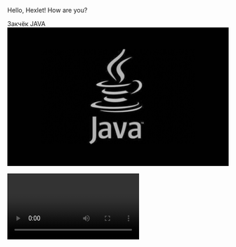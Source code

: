 Hello, Hexlet! How are you?

Закчёк JAVA
![Java](https://github.com/MihailGit87/hexlet-git/blob/main/java.jpg)

![ascinema](https://github.com/MihailGit87/hexlet-git/blob/main/%D0%97%D0%B0%D0%BF%D0%B8%D1%81%D1%8C%20%D1%8D%D0%BA%D1%80%D0%B0%D0%BD%D0%B0%20%D0%BE%D1%82%2022.09.2023%2008%3A58%3A36.webm)
